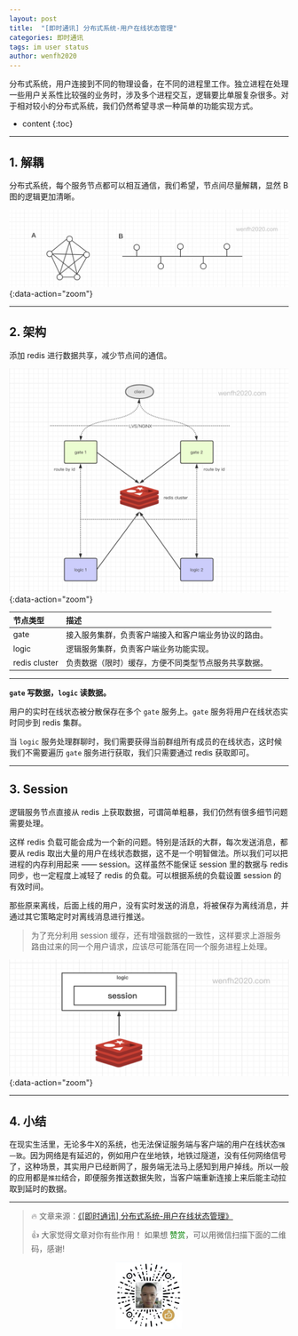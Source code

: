 ```yaml
---
layout: post
title:  "[即时通讯] 分布式系统-用户在线状态管理"
categories: 即时通讯
tags: im user status
author: wenfh2020
--- 
```


分布式系统，用户连接到不同的物理设备，在不同的进程里工作。独立进程在处理一些用户关系性比较强的业务时，涉及多个进程交互，逻辑要比单服复杂很多。对于相对较小的分布式系统，我们仍然希望寻求一种简单的功能实现方式。



* content
{:toc}

---

## 1. 解耦

分布式系统，每个服务节点都可以相互通信，我们希望，节点间尽量解耦，显然 B 图的逻辑更加清晰。

![通信解耦](/images/2020-05-21-20-02-12.png){:data-action="zoom"}

---

## 2. 架构

添加 redis 进行数据共享，减少节点间的通信。

![分布式架构](/images/2020-05-21-20-02-49.png){:data-action="zoom"}

| 节点类型      | 描述                                                 |
| :------------ | :--------------------------------------------------- |
| gate          | 接入服务集群，负责客户端接入和客户端业务协议的路由。 |
| logic         | 逻辑服务集群，负责客户端业务功能实现。               |
| redis cluster | 负责数据（限时）缓存，方便不同类型节点服务共享数据。 |

---

**`gate` 写数据，`logic` 读数据。**

用户的实时在线状态被分散保存在多个 `gate` 服务上。`gate` 服务将用户在线状态实时同步到 redis 集群。

当 `logic` 服务处理群聊时，我们需要获得当前群组所有成员的在线状态，这时候我们不需要遍历 `gate` 服务进行获取，我们只需要通过 redis 获取即可。

---

## 3. Session

逻辑服务节点直接从 redis 上获取数据，可谓简单粗暴，我们仍然有很多细节问题需要处理。

这样 redis 负载可能会成为一个新的问题。特别是活跃的大群，每次发送消息，都要从 redis 取出大量的用户在线状态数据，这不是一个明智做法。所以我们可以把进程的内存利用起来 —— session。这样虽然不能保证 session 里的数据与 redis 同步，也一定程度上减轻了 redis 的负载。可以根据系统的负载设置 session 的有效时间。

那些原来离线，后面上线的用户，没有实时发送的消息，将被保存为离线消息，并通过其它策略定时对离线消息进行推送。

> 为了充分利用 session 缓存，还有增强数据的一致性，这样要求上游服务路由过来的同一个用户请求，应该尽可能落在同一个服务进程上处理。

![缓存](/images/2020-05-21-20-44-09.png){:data-action="zoom"}

---

## 4. 小结

在现实生活里，无论多牛X的系统，也无法保证服务端与客户端的用户在线状态`强一致`。因为网络是有延迟的，例如用户在坐地铁，地铁过隧道，没有任何网络信号了，这种场景，其实用户已经断网了，服务端无法马上感知到用户掉线。所以一般的应用都是`推拉`结合，即便服务推送数据失败，当客户端重新连接上来后能主动拉取到延时的数据。

---

> 🔥 文章来源：[《[即时通讯] 分布式系统-用户在线状态管理》](https://wenfh2020.com/2020/05/20/im-group-user-status-mgr/)
>
> 👍 大家觉得文章对你有些作用！ 如果想 <font color=green>赞赏</font>，可以用微信扫描下面的二维码，感谢!
<div align=center><img src="/images/2020-08-06-15-49-47.png" width="120"/></div>

